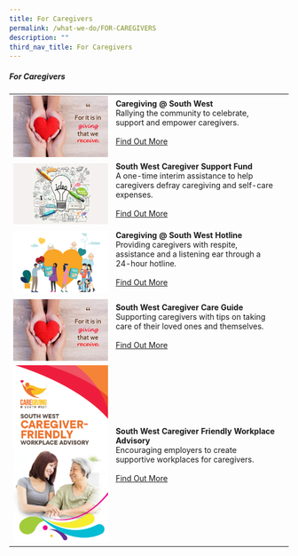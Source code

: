```yaml
---
title: For Caregivers
permalink: /what-we-do/FOR-CAREGIVERS
description: ""
third_nav_title: For Caregivers
---
```

##### For Caregivers



| ||  |
| -------- | -------- | -------- |
| ![](/images/SWHappyFund.png)    |   **Caregiving @ South West**<br> Rallying the community to celebrate, support and empower caregivers. <br><br> [Find Out More](/what-we-do/For-caregivers/caregiving)<br><br>|      |
| ![](/images/SWIFT.png)     |   **South West Caregiver Support Fund**<br> A one-time interim assistance to help caregivers defray caregiving and self-care expenses. <br><br> [Find Out More](/what-we-do/For-caregivers/csf)<br><br>|
|![](/images/What%20We%20Do/For%20Assistant/thumbnail---huggies-diaper-bank-@-south-west.jpg)|  **Caregiving @ South West Hotline**<br>Providing caregivers with respite, assistance and a listening ear through a 24-hour hotline.<br><br> [Find Out More](/what-we-do/For-caregivers/hotline)<br><br>|
|![](/images/SWHappyFund.png)| **South West Caregiver Care Guide**<br>Supporting caregivers with tips on taking care of their loved ones and themselves.<br><br> [Find Out More](/what-we-do/For-caregivers/careguide)<br><br>|   
|![](/images/What%20We%20Do/For%20CareGiving/south-west-caregiver-friendly-workplace-advisory_thumbnail.png)|**South West Caregiver Friendly Workplace Advisory**<br>Encouraging employers to create supportive workplaces for caregivers.<br><br>[Find Out More](/what-we-do/for-caregivers/advisory)|<br><br>|